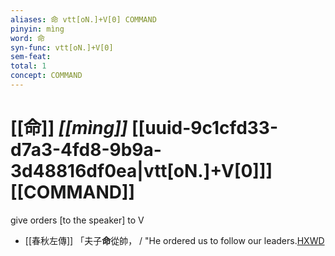 ```yaml
---
aliases: 命 vtt[oN.]+V[0] COMMAND
pinyin: mìng
word: 命
syn-func: vtt[oN.]+V[0]
sem-feat: 
total: 1
concept: COMMAND 
---
```

# [[命]] *[[mìng]]*  [[uuid-9c1cfd33-d7a3-4fd8-9b9a-3d48816df0ea|vtt[oN.]+V[0]]] [[COMMAND]]
give orders [to the speaker] to V
 - [[春秋左傳]] 「夫子**命**從帥， / "He ordered us to follow our leaders.[HXWD](https://hxwd.org/textview.html?location=KR1e0001_tls_009-314a.40)